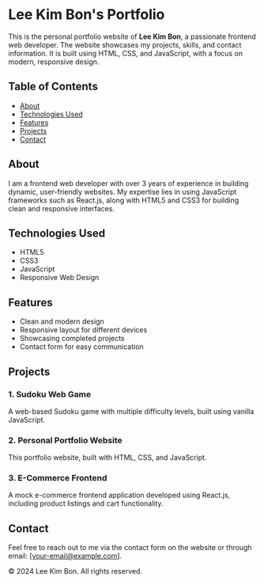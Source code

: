 # Lee Kim Bon's Portfolio

This is the personal portfolio website of **Lee Kim Bon**, a passionate frontend web developer. The website showcases my projects, skills, and contact information. It is built using HTML, CSS, and JavaScript, with a focus on modern, responsive design.

## Table of Contents
- [About](#about)
- [Technologies Used](#technologies-used)
- [Features](#features)
- [Projects](#projects)
- [Contact](#contact)

## About
I am a frontend web developer with over 3 years of experience in building dynamic, user-friendly websites. My expertise lies in using JavaScript frameworks such as React.js, along with HTML5 and CSS3 for building clean and responsive interfaces.

## Technologies Used
- HTML5
- CSS3
- JavaScript
- Responsive Web Design

## Features
- Clean and modern design
- Responsive layout for different devices
- Showcasing completed projects
- Contact form for easy communication

## Projects
### 1. **Sudoku Web Game**
A web-based Sudoku game with multiple difficulty levels, built using vanilla JavaScript.

### 2. **Personal Portfolio Website**
This portfolio website, built with HTML, CSS, and JavaScript.

### 3. **E-Commerce Frontend**
A mock e-commerce frontend application developed using React.js, including product listings and cart functionality.

## Contact
Feel free to reach out to me via the contact form on the website or through email: [your-email@example.com].

© 2024 Lee Kim Bon. All rights reserved.
